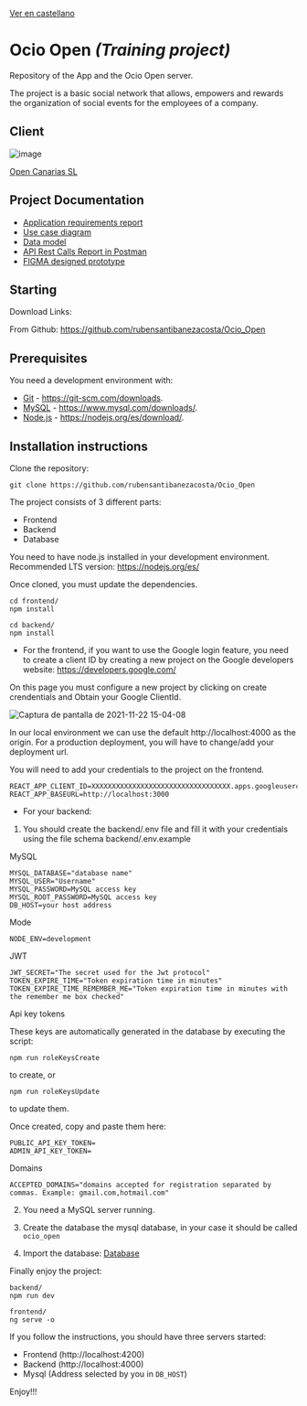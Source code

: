 [Ver en castellano](https://github.com/rubensantibanezacosta/Ocio_Open)

# Ocio Open  *(Training project)*

Repository of the App and the Ocio Open server.

The project is a basic social network that allows, empowers and rewards the organization of social events for the employees of a company.


## Client
![image](https://user-images.githubusercontent.com/44450566/142890754-a330b388-f293-4a12-a665-47dc6995a3ca.png)

[Open Canarias SL](https://www.opencanarias.com/)

## Project Documentation

- [Application requirements report](https://github.com/rubensantibanezacosta/Ocio_Open/blob/main/docs/requisites.md)
- [Use case diagram](https://github.com/rubensantibanezacosta/Ocio_Open/blob/main/docs/Casos%20de%20Uso.png)
- [Data model](https://github.com/rubensantibanezacosta/Ocio_Open/blob/main/docs/Captura%20de%20pantalla%20de%202021-12-03%2011-33-16.png)
- [API Rest Calls Report in Postman](https://documenter.getpostman.com/view/17032586/UVC8E77j)
- [FIGMA designed prototype](https://www.figma.com/proto/avUqIHB3yfnUUCIBHcHBDu/Open-Ocio?node-id=182%3A98&starting-point-node-id=182%3A98)

## Starting

Download Links:

From Github: https://github.com/rubensantibanezacosta/Ocio_Open

## Prerequisites

You need a development environment with:
* [Git](https://git-scm.com) -  https://git-scm.com/downloads.
* [MySQL](https://www.mysql.com) -  https://www.mysql.com/downloads/.
* [Node.js](https://nodejs.org) -  https://nodejs.org/es/download/. 

## Installation instructions

Clone the repository:

```
git clone https://github.com/rubensantibanezacosta/Ocio_Open
```

The project consists of 3 different parts:
* Frontend
* Backend
* Database

You need to have node.js installed in your development environment. Recommended LTS version: https://nodejs.org/es/

Once cloned, you must update the dependencies.

```
cd frontend/
npm install
```
```
cd backend/
npm install
```


* For the frontend, if you want to use the Google login feature, you need to create a client ID by creating a new project on the Google developers website: https://developers.google.com/

On this page you must configure a new project by clicking on create crendentials and Obtain your Google ClientId.

![Captura de pantalla de 2021-11-22 15-04-08](https://user-images.githubusercontent.com/44450566/142885020-f59c7e6d-2fb1-467b-9fa4-b66f516ff12d.png)


In our local environment we can use the default http://localhost:4000 as the origin. For a production deployment, you will have to change/add your deployment url.


You will need to add your credentials to the project on the frontend.

```
REACT_APP_CLIENT_ID=XXXXXXXXXXXXXXXXXXXXXXXXXXXXXXXXXX.apps.googleusercontent.com
REACT_APP_BASEURL=http://localhost:3000
```


* For your backend:
1. You should create the backend/.env file and fill it with your credentials using the file schema backend/.env.example

MySQL
```
MYSQL_DATABASE="database name"
MYSQL_USER="Username"
MYSQL_PASSWORD=MySQL access key
MYSQL_ROOT_PASSWORD=MySQL access key
DB_HOST=your host address
``` 
Mode
```
NODE_ENV=development
```
 JWT
```
JWT_SECRET="The secret used for the Jwt protocol"
TOKEN_EXPIRE_TIME="Token expiration time in minutes"
TOKEN_EXPIRE_TIME_REMEMBER_ME="Token expiration time in minutes with the remember me box checked"
```
Api key tokens

These keys are automatically generated in the database by executing the script:
```
npm run roleKeysCreate 
``` 
to create, or 
```
npm run roleKeysUpdate 
```
to update them.

Once created, copy and paste them here:
```
PUBLIC_API_KEY_TOKEN=
ADMIN_API_KEY_TOKEN=
```
Domains

```
ACCEPTED_DOMAINS="domains accepted for registration separated by commas. Example: gmail.com,hotmail.com"
```

2. You need a MySQL server running.
3. Create the database the mysql database, in your case it should be called ``` ocio_open ```

4. Import the database:  [Database](https://github.com/rubensantibanezacosta/Ocio_Open/blob/main/docs/ocioopenBBDD.sql)



Finally enjoy the project:


```
backend/
npm run dev
```
```
frontend/
ng serve -o
```

If you follow the instructions, you should have three servers started:
* Frontend (http://localhost:4200)
* Backend (http://localhost:4000)
* Mysql (Address selected by you in `DB_HOST`)

Enjoy!!!



